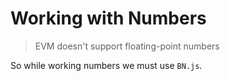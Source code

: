 # Working with Numbers

> EVM doesn't support floating-point numbers

So while working numbers we must use `BN.js`.

